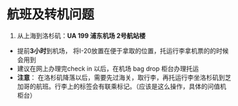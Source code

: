 # 航班及转机问题
1. 从上海到洛杉矶：**UA 199 浦东机场 2号航站楼**
  +  提前**3小时**到机场， 将I-20放置在便于拿取的位置，托运行李拿机票的的时候会用到
  +  建议在网上办理完check in 以后，在机场 bag drop 柜台办理托运
  + **注意**： 在洛杉矶降落以后，需要先过海关，取行李，再托运行李坐洛杉矶到芝加哥的航班。行李上的标签会有联乘标记。（应该是这么操作，具体的问值机柜台）
